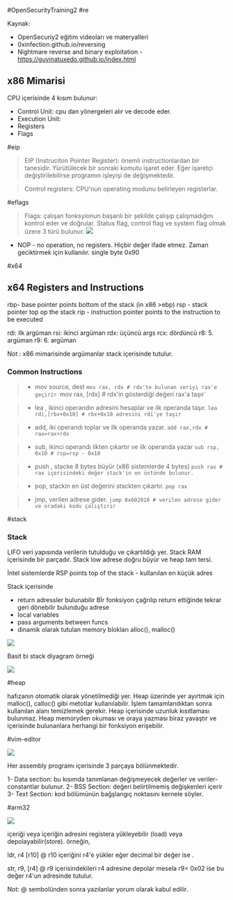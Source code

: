 #OpenSecurityTraining2 #re 

Kaynak:
- OpenSecuriy2 eğitim videoları ve materyalleri
- 0xinfection.github.io/reversing
- Nightmare reverse and binary exploitation - https://guyinatuxedo.github.io/index.html



## x86 Mimarisi

CPU içerisinde 4 kısım bulunur:
- Control Unit: cpu dan yönergeleri alır ve decode eder.
- Execution Unit: 
- Registers
- Flags

#eip
> EIP (Instruciton Pointer Register): önemli instructionlardan bir tanesidir. Yürütülecek bir sonraki komutu işaret eder. Eğer işaretçi değiştirilebilirse programın işleyişi de değişmektedir.

> Control registers: CPU'nun operating modunu belirleyen registerlar.

#eflags
> Flags: çalışan fonksyionun başarılı bir şekilde çalışıp çalışmadığını kontrol eder ve doğrular. Status flag, control flag ve system flag olmak üzere 3 türü bulunur.
> ![](pics/Pasted%20image%2020230127103455.png)
> 




- NOP - no operation, no registers. Hiçbir değer ifade etmez. Zaman geciktirmek için kullanılır. single byte 0x90 

 #x64 

## x64  Registers and Instructions

rbp- base pointer points bottom of the stack (in x86 >ebp)
rsp - stack pointer top op the stack
rip - instruction pointer points to the instruction to be executed

rdi: ilk argüman
rsi: ikinci argüman
rdx: üçüncü args
rcx: dördüncü 
r8: 5. argüman
r9: 6. argüman

Not : x86 mimarisinde argümanlar stack içerisinde tutulur.

### Common Instructions

>- mov source, dest 
>`mov rax, rdx # rdx'te bulunan veriyi rax'e geçirir
>`mov rax, [rdx] # rdx'in gösterdiği değeri rax'a taşır`

> - lea , ikinci operandın adresini hesaplar ve ilk operanda taşır.
>`lea rdi,[rbx+0x10] # rbx+0x10 adresini rdi'ye taşır`

> - add, iki operandı toplar ve ilk operanda yazar.
>`add rax,rdx # rax=rax+rdx`

> - sub, ikinci operandı ilkten çıkartır ve ilk operanda yazar
>`sub rsp, 0x10 # rsp=rsp - 0x10 `

>- push , stacke 8 bytes büyür (x86 sistemlerde 4 bytes)
>`push rax # rax içerisindeki değer stack'in en üstünde bulunur.`

> - pop, stackin en üst değerini stackten çıkartır.
>`pop rax`

>- jmp, verilen adrese gider.
>`jump 0x602010 # verilen adrese gider ve oradaki kodu çalıştırır`





#stack
### Stack 
LIFO veri yapısında verilerin tutulduğu ve çıkartıldığı yer. Stack RAM içerisinde bir parçadır. Stack low adrese doğru büyür ve heap tam tersi.

İntel sistemlerde RSP points top of the stack - kullanılan en küçük adres

Stack içerisinde
- return adressler bulunabilir Bİr fonksiyon çağrılıp return ettiğinde tekrar geri dönebilir bulunduğu adrese
- local variables
- pass arguments between funcs
- dinamik olarak tutulan memory blokları alloc(), malloc()

![](pics/Pasted%20image%2020230123112157.png)

Basit bi stack diyagram örneği

![](pics/Pasted%20image%2020230125104845.png)

#heap

hafızanın otomatik olarak yönetilmediği yer. Heap üzerinde yer ayırtmak için malloc(), calloc() gibi metotlar kullanılabilir. İşlem tamamlandıktan sonra kullanılan alanı temizlemek gerekir. Heap içerisinde uzunluk kısıtlaması bulunmaz. Heap memoryden okuması ve oraya yazması biraz yavaştır ve içerisinde bulunanlara herhangi bir fonksiyon erişebilir. 


#vim-editor

![](pics/Pasted%20image%2020230127233921.png)

Her assembly programı içerisinde 3 parçaya bölünmektedir.

1- Data section: bu kısımda tanımlanan değişmeyecek değerler ve veriler-  constantlar bulunur.
2- BSS Section: değeri belirtilmemiş değişkenleri içerir
3- Text Section: kod bölümünün bağşlangıç noktasını kernele söyler.





#arm32 

![](pics/Pasted%20image%2020230128175528.png)

içeriği veya içeriğin adresini registera yükleyebilir (load) veya depolayabilir(store). örneğin,

ldr, r4 \[r10] @ r10 içeriğini r4'e yükler eğer decimal bir değer ise .

str, r9, \[r4] @ r9 içerisindekileri r4 adresine depolar mesela r9= 0x02 ise bu değer r4'un adresinde tutulur.

Not: @ sembolünden sonra yazılanlar yorum olarak kabul edilir.  